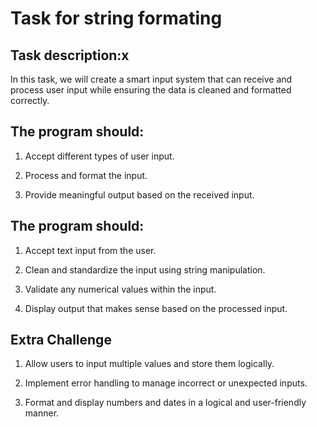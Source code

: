 # Task for string formating

## Task description:x

In this task, we will create a smart input system that can receive and process user input while ensuring the data is cleaned and formatted correctly.

## The program should:

1. Accept different types of user input.

2. Process and format the input.

3. Provide meaningful output based on the received input.

## The program should:

1. Accept text input from the user.

2. Clean and standardize the input using string manipulation.

3. Validate any numerical values within the input.

4. Display output that makes sense based on the processed input.

## Extra Challenge

1. Allow users to input multiple values and store them logically.

2. Implement error handling to manage incorrect or unexpected inputs.

3. Format and display numbers and dates in a logical and user-friendly manner.

